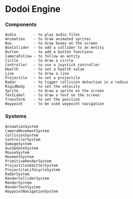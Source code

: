 # Dodoi Engine

### Components
    Audio        - to play audio files
    Animation    - to draw animated sprites
    Box          - to draw boxes on the screen
    BoxCollider  - to add a collider to an entity
    Button       - to add a button functions
    CameraFollow - to follow an entity
    Circle       - to draw a circle   
    Controller   - to use a joystick controller
    Health       - to set a health value
    Line         - to draw a line
    Projectile   - to set a projectile
    Radar        - to tigger collision detection in a radius
    RigidBody    - to set the velocity
    Sprite       - to draw a sprite on the screen
    TextLabel    - to draw a text on the screen
    Transform    - to set the position
    Waypoint     - to be used waypoint navigation

### Systems
    AnimationSystem
    CameraMovementSystem
    CollisionSystem
    ControllerSystem
    DamageSystem
    GuiUpdateSystem
    MouseSystem
    MovmentSystem
    PrimitiveRenderSystem
    ProjectilesEmitterSystem
    ProjectileLifecycleSystem
    RadarSystem
    RenderColliderSystem
    RenderSystem
    RenderTextSystem
    WaypointNavigationSystem
